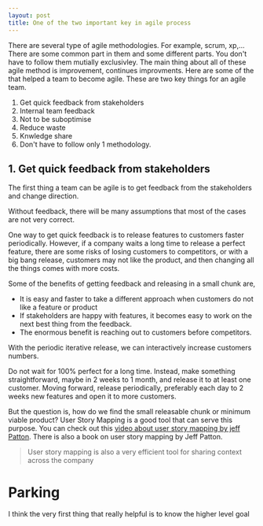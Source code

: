 ```yaml
---
layout: post
title: One of the two important key in agile process
---
```


There are several type of agile methodologies. For example, scrum, xp,...
There are some common part in them and some different parts. You don't have to
follow them mutially exclusivley. The main thing about all of these agile method
is improvement, continues improvments. Here are some of the that helped a team
to become agile.
These are two key things for an agile team.

 1. Get quick feedback from stakeholders
 2. Internal team feedback
 3. Not to be suboptimise
 4. Reduce waste
 5. Knwledge share
 6. Don't have to follow only 1 methodology.

##  1. Get quick feedback from stakeholders

The first thing a team can be agile is to get feedback from the stakeholders and
change direction.

Without feedback, there will be many assumptions that most of the cases are not
very correct.

One way to get quick feedback is to release features to customers faster
periodically. However, if a company waits a long time to release a perfect
feature, there are some risks of losing customers to competitors, or with a big
bang release, customers may not like the product, and then changing all the 
things comes with more costs.

Some of the benefits of getting feedback and releasing in a small chunk are,

 * It is easy and faster to take a different approach when customers do not like
   a feature or product
 * If stakeholders are happy with features, it becomes easy to work on the next
   best thing from the feedback.
 * The enormous benefit is reaching out to customers before competitors.

With the periodic iterative release, we can interactively increase customers
numbers.

Do not wait for 100% perfect for a long time. Instead, make something
straightforward, maybe in 2 weeks to 1 month, and release it to at least one 
customer. Moving forward, release periodically, preferably each day to 2 weeks 
new features and open it to more customers.

But the question is, how do we find the small releasable chunk or minimum viable
product? User Story Mapping is a good tool that can serve this purpose. You can
check out this [video about user story mapping by jeff Patton](https://www.youtube.com/watch?v=AorAgSrHjKM&t=3s).
There is also a book on user story mapping by Jeff Patton.

> User story mapping is also a very efficient tool for sharing context across
> the company




# Parking

I think the very first thing that really helpful is to know the higher level goal